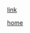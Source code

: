 
[link](https://computationalstylistics.github.io/tmp/)

[home](https://computationalstylistics.github.io/)